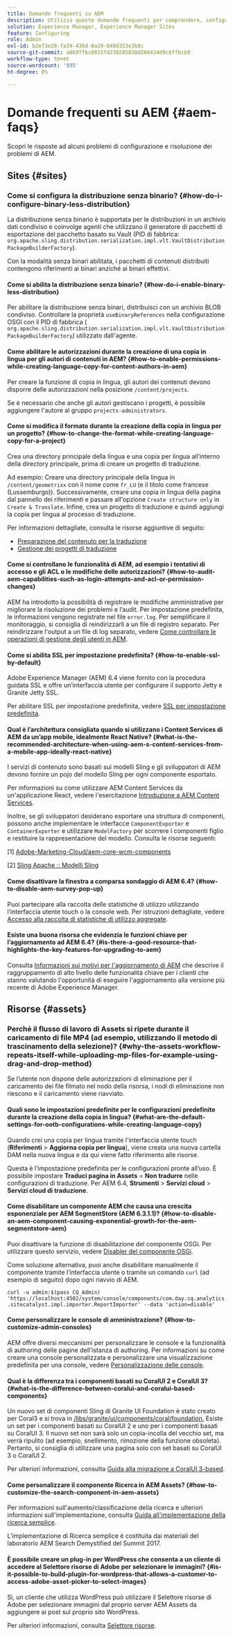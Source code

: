 ```yaml
---
title: Domande frequenti su AEM
description: Utilizza queste domande frequenti per comprendere, configurare e risolvere i problemi relativi ai flussi di lavoro o ai problemi più comuni in AEM.
solution: Experience Manager, Experience Manager Sites
feature: Configuring
role: Admin
exl-id: b2e73e28-fa34-436d-8a20-848d353e3b8c
source-git-commit: a869ffbc6015fd230285838d260434d9c0ffbcb0
workflow-type: tm+mt
source-wordcount: '935'
ht-degree: 0%

---
```


# Domande frequenti su AEM {#aem-faqs}

Scopri le risposte ad alcuni problemi di configurazione e risoluzione dei problemi di AEM.

## Sites {#sites}

### Come si configura la distribuzione senza binario? {#how-do-i-configure-binary-less-distribution}

La distribuzione senza binario è supportata per le distribuzioni in un archivio dati condiviso e coinvolge agenti che utilizzano il generatore di pacchetti di esportazione del pacchetto basato su Vault (PID di fabbrica: `org.apache.sling.distribution.serialization.impl.vlt.VaultDistributionPackageBuilderFactory`).

Con la modalità senza binari abilitata, i pacchetti di contenuti distribuiti contengono riferimenti ai binari anziché ai binari effettivi.

#### Come si abilita la distribuzione senza binario? {#how-do-i-enable-binary-less-distribution}

Per abilitare la distribuzione senza binari, distribuisci con un archivio BLOB condiviso.
Controllare la proprietà `useBinaryReferences` nella configurazione OSGI con il PID di fabbrica ( `org.apache.sling.distribution.serialization.impl.vlt.VaultDistributionPackageBuilderFactory`*)* utilizzato dall&#39;agente.

#### Come abilitare le autorizzazioni durante la creazione di una copia in lingua per gli autori di contenuti in AEM? {#how-to-enable-permissions-while-creating-language-copy-for-content-authors-in-aem}

Per creare la funzione di copia in lingua, gli autori dei contenuti devono disporre delle autorizzazioni nella posizione `/content/projects`.

Se è necessario che anche gli autori gestiscano i progetti, è possibile aggiungere l&#39;autore al gruppo `projects-administrators`.

#### Come si modifica il formato durante la creazione della copia in lingua per un progetto? {#how-to-change-the-format-while-creating-language-copy-for-a-project}

Crea una directory principale della lingua e una copia per lingua all’interno della directory principale, prima di creare un progetto di traduzione.

Ad esempio:
Creare una directory principale della lingua in `/content/geometrixx` con il nome come `fr_LU` (e il titolo come francese (Lussemburgo)). Successivamente, creare una copia in lingua della pagina dal pannello dei riferimenti e passare all&#39;opzione `Create structure only` in `Create & Translate`. Infine, crea un progetto di traduzione e quindi aggiungi la copia per lingua al processo di traduzione.

Per informazioni dettagliate, consulta le risorse aggiuntive di seguito:

* [Preparazione del contenuto per la traduzione](/help/sites-administering/tc-prep.md)
* [Gestione dei progetti di traduzione](/help/sites-administering/tc-manage.md)

#### Come si controllano le funzionalità di AEM, ad esempio i tentativi di accesso e gli ACL o le modifiche delle autorizzazioni? {#how-to-audit-aem-capabilities-such-as-login-attempts-and-acl-or-permission-changes}

AEM ha introdotto la possibilità di registrare le modifiche amministrative per migliorare la risoluzione dei problemi e l’audit. Per impostazione predefinita, le informazioni vengono registrate nel file `error.log`. Per semplificare il monitoraggio, si consiglia di reindirizzarli a un file di registro separato.
Per reindirizzare l&#39;output a un file di log separato, vedere [Come controllare le operazioni di gestione degli utenti in AEM](/help/sites-administering/audit-user-management-operations.md).

#### Come si abilita SSL per impostazione predefinita? {#how-to-enable-ssl-by-default}

Adobe Experience Manager (AEM) 6.4 viene fornito con la procedura guidata SSL e offre un’interfaccia utente per configurare il supporto Jetty e Granite Jetty SSL.

Per abilitare SSL per impostazione predefinita, vedere [SSL per impostazione predefinita](/help/sites-administering/ssl-by-default.md).

#### Qual è l’architettura consigliata quando si utilizzano i Content Services di AEM da un’app mobile, idealmente React Native? {#what-is-the-recommended-architecture-when-using-aem-s-content-services-from-a-mobile-app-ideally-react-native}

I servizi di contenuto sono basati sui modelli Sling e gli sviluppatori di AEM devono fornire un pojo del modello Sling per ogni componente esportato.

Per informazioni su come utilizzare AEM Content Services da un&#39;applicazione React, vedere l&#39;esercitazione [Introduzione a AEM Content Services](https://helpx.adobe.com/experience-manager/kt/sites/using/content-services-tutorial-use.html).

Inoltre, se gli sviluppatori desiderano esportare una struttura di componenti, possono anche implementare le interfacce `ComponentExporter` e `ContainerExporter` e utilizzare `ModelFactory` per scorrere i componenti figlio e restituire la rappresentazione del modello. Consulta le risorse seguenti:

[1] [Adobe-Marketing-Cloud/aem-core-wcm-components](https://github.com/Adobe-Marketing-Cloud/aem-core-wcm-components/blob/master/bundles/core/src/main/java/com/adobe/cq/wcm/core/components/internal/models/v1/PageImpl.java#L245)

[2] [Sling Apache :: Modelli Sling](https://sling.apache.org/documentation/bundles/models.html)

#### Come disattivare la finestra a comparsa sondaggio di AEM 6.4? {#how-to-disable-aem-survey-pop-up}

Puoi partecipare alla raccolta delle statistiche di utilizzo utilizzando l’interfaccia utente touch o la console web. Per istruzioni dettagliate, vedere [Accesso alla raccolta di statistiche di utilizzo aggregate](/help/sites-deploying/opt-in-aggregated-usage-statistics.md).

#### Esiste una buona risorsa che evidenzia le funzioni chiave per l’aggiornamento ad AEM 6.4? {#is-there-a-good-resource-that-highlights-the-key-features-for-upgrading-to-aem}

Consulta [Informazioni sui motivi per l&#39;aggiornamento di AEM](https://helpx.adobe.com/experience-manager/kt/platform-repository/using/upgrade-aem-article-understand.html) che descrive il raggruppamento di alto livello delle funzionalità chiave per i clienti che stanno valutando l&#39;opportunità di eseguire l&#39;aggiornamento alla versione più recente di Adobe Experience Manager.

## Risorse {#assets}

### Perché il flusso di lavoro di Assets si ripete durante il caricamento di file MP4 (ad esempio, utilizzando il metodo di trascinamento della selezione)? {#why-the-assets-workflow-repeats-itself-while-uploading-mp-files-for-example-using-drag-and-drop-method}

Se l’utente non dispone delle autorizzazioni di eliminazione per il caricamento dei file filmato nel nodo della risorsa, i nodi di eliminazione non riescono e il caricamento viene riavviato.

#### Quali sono le impostazioni predefinite per le configurazioni predefinite durante la creazione della copia in lingua? {#what-are-the-default-settings-for-ootb-configurations-while-creating-language-copy}

Quando crei una copia per lingua tramite l&#39;interfaccia utente touch (**Riferimenti** > **Aggiorna copia per lingua**), viene creata una nuova cartella DAM nella nuova lingua e da qui viene fatto riferimento alle risorse.

Questa è l’impostazione predefinita per le configurazioni pronte all’uso. È possibile impostare **Traduci pagina in Assets** = **Non tradurre** nelle configurazioni di traduzione.
Per AEM 6.4, **Strumenti** > **Servizi cloud** > **Servizi cloud di traduzione**.

#### Come disabilitare un componente AEM che causa una crescita esponenziale per AEM SegmentStore (AEM 6.3.1.1)? {#how-to-disable-an-aem-component-causing-exponential-growth-for-the-aem-segmentstore-aem}

Puoi disattivare la funzione di disabilitazione del componente OSGi. Per utilizzare questo servizio, vedere [Disabler del componente OSGi](https://adobe-consulting-services.github.io/acs-aem-commons/features/osgi-disablers/component-disabler/index.html).

Come soluzione alternativa, puoi anche disabilitare manualmente il componente tramite l’interfaccia utente o tramite un comando `curl` (ad esempio di seguito) dopo ogni riavvio di AEM.

`curl -u admin:$(pass CQ_Admin) 'https://localhost:4502/system/console/components/com.day.cq.analytics.sitecatalyst.impl.importer.ReportImporter' --data 'action=disable'`

#### Come personalizzare le console di amministrazione? {#how-to-customize-admin-consoles}

AEM offre diversi meccanismi per personalizzare le console e la funzionalità di authoring delle pagine dell’istanza di authoring. Per informazioni su come creare una console personalizzata e personalizzare una visualizzazione predefinita per una console, vedere [Personalizzazione delle console](/help/sites-developing/customizing-consoles-touch.md).

#### Qual è la differenza tra i componenti basati su CoralUI 2 e CoralUI 3? {#what-is-the-difference-between-coralui-and-coralui-based-components}

Un nuovo set di componenti Sling di Granite UI Foundation è stato creato per Coral3 e si trova in [/libs/granite/ui/components/coral/foundation.](https://developer.adobe.com/experience-manager/reference-materials/6-5/granite-ui/api/jcr_root/libs/granite/ui/components/coral/foundation/server.html) Esiste un set per i componenti basati su CoralUI 2 e uno per i componenti basati su CoralUI 3. Il nuovo set non sarà solo un copia-incolla del vecchio set, ma verrà ripulito (ad esempio, snellimento, rimozione della funzione obsoleta). Pertanto, si consiglia di utilizzare una pagina solo con set basati su CoralUI 3 o CoralUI 2.

Per ulteriori informazioni, consulta [Guida alla migrazione a CoralUI 3-based](https://developer.adobe.com/experience-manager/reference-materials/6-5/granite-ui/api/jcr_root/libs/granite/ui/components/legacy/coral2/migration.html).

#### Come personalizzare il componente Ricerca in AEM Assets? {#how-to-customize-the-search-component-in-aem-assets}

Per informazioni sull&#39;aumento/classificazione della ricerca e ulteriori informazioni sull&#39;implementazione, consulta [Guida all&#39;implementazione della ricerca semplice](https://helpx.adobe.com/experience-manager/kt/sites/using/search-tutorial-develop.html).

L’implementazione di Ricerca semplice è costituita dai materiali del laboratorio AEM Search Demystified del Summit 2017.

#### È possibile creare un plug-in per WordPress che consenta a un cliente di accedere al Selettore risorse di Adobe per selezionare le immagini? {#is-it-possible-to-build-plugin-for-wordpress-that-allows-a-customer-to-access-adobe-asset-picker-to-select-images}

Sì, un cliente che utilizza WordPress può utilizzare il Selettore risorse di Adobe per selezionare immagini dal proprio server AEM Assets da aggiungere ai post sul proprio sito WordPress.

Per ulteriori informazioni, consulta [Selettore risorse](../assets/search-assets.md#assetpicker).
